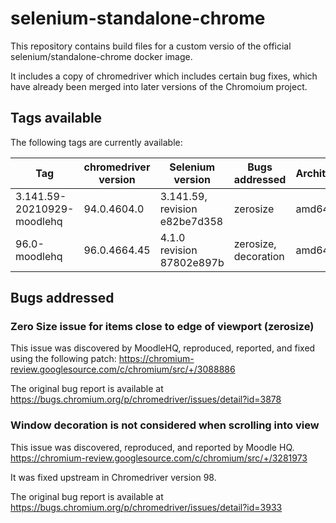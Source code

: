 # selenium-standalone-chrome

This repository contains build files for a custom versio of the official selenium/standalone-chrome docker image.

It includes a copy of chromedriver which includes certain bug fixes, which have already been merged into later versions of the Chromoium project.

## Tags available
The following tags are currently available:

| Tag                        | chromedriver version | Selenium version              | Bugs addressed       | Architectures |
| -------------------------- | -------------------- | ----------------------------- | --------------       | ------------- |
| 3.141.59-20210929-moodlehq | 94.0.4604.0          | 3.141.59, revision e82be7d358 | zerosize             | amd64         |
| 96.0-moodlehq              | 96.0.4664.45         | 4.1.0 revision 87802e897b     | zerosize, decoration | amd64         |

## Bugs addressed

### Zero Size issue for items close to edge of viewport (zerosize)
This issue was discovered by MoodleHQ, reproduced, reported, and fixed using the following patch:
https://chromium-review.googlesource.com/c/chromium/src/+/3088886

The original bug report is available at https://bugs.chromium.org/p/chromedriver/issues/detail?id=3878

### Window decoration is not considered when scrolling into view
This issue was discovered, reproduced, and reported by Moodle HQ.
https://chromium-review.googlesource.com/c/chromium/src/+/3281973

It was fixed upstream in Chromedriver version 98.

The original bug report is available at https://bugs.chromium.org/p/chromedriver/issues/detail?id=3933
